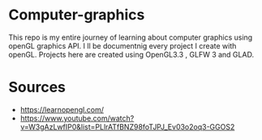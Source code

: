 # Computer-graphics
 This repo is my entire journey of learning about computer graphics using openGL graphics API. I ll be documentnig every project I create with openGL. Projects here are created using OpenGL3.3 , GLFW 3  and GLAD.

# Sources
 - https://learnopengl.com/
 - https://www.youtube.com/watch?v=W3gAzLwfIP0&list=PLlrATfBNZ98foTJPJ_Ev03o2oq3-GGOS2
